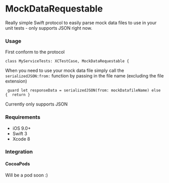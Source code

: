 # MockDataRequestable
Really simple Swift protocol to easily parse mock data files to use in your unit tests - only supports JSON right now.

### Usage

First conform to the protocol

```
class MyServiceTests: XCTestCase, MockDataRequestable {
```

When you need to use your mock data file simply call the ```serializedJSON:from:``` function by passing in the file name (excluding the file extension)

```
 guard let responseData = serializedJSON(from: mockDatafileName) else {  return }
```

Currently only supports JSON

### Requirements

- iOS 9.0+
- Swift 3
- Xcode 8

### Integration

#### CocoaPods

Will be a pod soon :)
